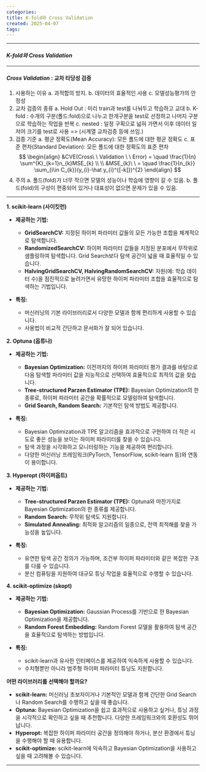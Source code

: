 ```yaml
---
categories: 
title: K-fold와 Cross Validation
created: 2025-04-07
tags:
---
```

---
#### *K-fold와 Cross Validation*
---

#### *Cross Validation* : 교차 타당성 검증
1) 사용하는 이유
		a. 과적합의 방지.
		b. 데이터의 효율적인 사용
		c. 모델성능평가의 안정성
2) 교차 검증의 종류
		a. Hold Out : 미리 train과 test를 나눠두고 학습하고 교대 
		b. K-fold :  수개의 구분(폴드:fold)으로 나누고 한개구분을 test로 선정하고 나머지 구분으로 학습하는 작업을 반복
		c. nested : 일정 구획으로 넓혀 가면서 이후 데이터 일저어 크기를 test로 사용 => (시계열 교차검증 등에 쓰임.)
3) 검증 기준
		a. 평균 정확도(Mean Accuracy): 모든 폴드에 대한 평균 정확도
		c. 표준 편차(Standard Deviation): 모든 폴드에 대한 정확도의 표준 편차
	$$
		\begin{align}
			&CVE(Cross\ \ Validation \ \ Error) = \quad \frac{1}{n} \sum^{K}_{k=1}n_{k}MSE_{k} \\ \\
			&MSE_{k}\ \ = \quad \frac{1}{n_{k}} \sum_{i\in C_{k}}(y_{i}-\hat y_{i}^{[-k]})^{2}
		\end{align}
	$$
4) 주의
		a. 폴드(fold)가 너무 작으면 모델의 성능이나 학습에 영향이 갈 수 있음.
		b. 폴드(fold)의 구성이 편중되어 있거나 대표성이 없으면 문제가 있을 수 있음.



---

**1. scikit-learn (사이킷런)**

- **제공하는 기법:**
    
    - **GridSearchCV:** 지정된 하이퍼 파라미터 값들의 모든 가능한 조합을 체계적으로 탐색합니다.
    - **RandomizedSearchCV:** 하이퍼 파라미터 값들을 지정된 분포에서 무작위로 샘플링하여 탐색합니다. Grid Search보다 탐색 공간이 넓을 때 효율적일 수 있습니다.
    - **HalvingGridSearchCV, HalvingRandomSearchCV:** 자원(예: 학습 데이터 수)을 점진적으로 늘려가면서 유망한 하이퍼 파라미터 조합을 효율적으로 탐색하는 기법입니다.
- **특징:**
    
    - 머신러닝의 기본 라이브러리로서 다양한 모델과 함께 편리하게 사용할 수 있습니다.
    - 사용법이 비교적 간단하고 문서화가 잘 되어 있습니다.

**2. Optuna (옵튜나)**

- **제공하는 기법:**
    
    - **Bayesian Optimization:** 이전까지의 하이퍼 파라미터 평가 결과를 바탕으로 다음 탐색할 파라미터 값을 지능적으로 선택하여 효율적으로 최적의 값을 찾습니다.
    - **Tree-structured Parzen Estimator (TPE):** Bayesian Optimization의 한 종류로, 하이퍼 파라미터 공간을 확률적으로 모델링하여 탐색합니다.
    - **Grid Search, Random Search:** 기본적인 탐색 방법도 제공합니다.
- **특징:**
    
    - Bayesian Optimization과 TPE 알고리즘을 효과적으로 구현하여 더 적은 시도로 좋은 성능을 보이는 하이퍼 파라미터를 찾을 수 있습니다.
    - 탐색 과정을 시각화하고 모니터링하는 기능을 제공하여 편리합니다.
    - 다양한 머신러닝 프레임워크(PyTorch, TensorFlow, scikit-learn 등)와 연동이 용이합니다.

**3. Hyperopt (하이퍼옵트)**

- **제공하는 기법:**
    
    - **Tree-structured Parzen Estimator (TPE):** Optuna와 마찬가지로 Bayesian Optimization의 한 종류를 제공합니다.
    - **Random Search:** 무작위 탐색도 지원합니다.
    - **Simulated Annealing:** 최적화 알고리즘의 일종으로, 전역 최적해를 찾을 가능성을 높입니다.
- **특징:**
    
    - 유연한 탐색 공간 정의가 가능하며, 조건부 하이퍼 파라미터와 같은 복잡한 구조를 다룰 수 있습니다.
    - 분산 컴퓨팅을 지원하여 대규모 튜닝 작업을 효율적으로 수행할 수 있습니다.

**4. scikit-optimize (skopt)**

- **제공하는 기법:**
    
    - **Bayesian Optimization:** Gaussian Process를 기반으로 한 Bayesian Optimization을 제공합니다.
    - **Random Forest Embedding:** Random Forest 모델을 활용하여 탐색 공간을 효율적으로 탐색하는 방법입니다.
- **특징:**
    
    - scikit-learn과 유사한 인터페이스를 제공하여 익숙하게 사용할 수 있습니다.
    - 수치형뿐만 아니라 범주형 하이퍼 파라미터 튜닝도 지원합니다.

**어떤 라이브러리를 선택해야 할까요?**

- **scikit-learn:** 머신러닝 초보자이거나 기본적인 모델과 함께 간단한 Grid Search나 Random Search를 수행하고 싶을 때 좋습니다.
- **Optuna:** Bayesian Optimization을 쉽고 효과적으로 사용하고 싶거나, 튜닝 과정을 시각적으로 확인하고 싶을 때 추천합니다. 다양한 프레임워크와의 호환성도 뛰어납니다.
- **Hyperopt:** 복잡한 하이퍼 파라미터 공간을 정의해야 하거나, 분산 환경에서 튜닝을 수행해야 할 때 유용합니다.
- **scikit-optimize:** scikit-learn에 익숙하고 Bayesian Optimization을 사용하고 싶을 때 고려해볼 수 있습니다.

---



